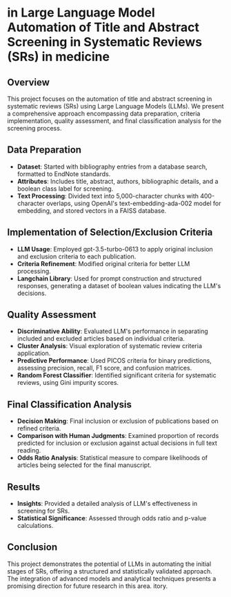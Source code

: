 # in Large Language Model Automation of Title and Abstract Screening in Systematic Reviews (SRs) in medicine

## Overview
This project focuses on the automation of title and abstract screening in systematic reviews (SRs) using Large Language Models (LLMs). We present a comprehensive approach encompassing data preparation, criteria implementation, quality assessment, and final classification analysis for the screening process.

## Data Preparation
- **Dataset**: Started with bibliography entries from a database search, formatted to EndNote standards.
- **Attributes**: Includes title, abstract, authors, bibliographic details, and a boolean class label for screening.
- **Text Processing**: Divided text into 5,000-character chunks with 400-character overlaps, using OpenAI's text-embedding-ada-002 model for embedding, and stored vectors in a FAISS database.

## Implementation of Selection/Exclusion Criteria
- **LLM Usage**: Employed gpt-3.5-turbo-0613 to apply original inclusion and exclusion criteria to each publication.
- **Criteria Refinement**: Modified original criteria for better LLM processing.
- **Langchain Library**: Used for prompt construction and structured responses, generating a dataset of boolean values indicating the LLM's decisions.

## Quality Assessment
- **Discriminative Ability**: Evaluated LLM's performance in separating included and excluded articles based on individual criteria.
- **Cluster Analysis**: Visual exploration of systematic review criteria application.
- **Predictive Performance**: Used PICOS criteria for binary predictions, assessing precision, recall, F1 score, and confusion matrices.
- **Random Forest Classifier**: Identified significant criteria for systematic reviews, using Gini impurity scores.

## Final Classification Analysis
- **Decision Making**: Final inclusion or exclusion of publications based on refined criteria.
- **Comparison with Human Judgments**: Examined proportion of records predicted for inclusion or exclusion against actual decisions in full text reading.
- **Odds Ratio Analysis**: Statistical measure to compare likelihoods of articles being selected for the final manuscript.

## Results
- **Insights**: Provided a detailed analysis of LLM's effectiveness in screening for SRs.
- **Statistical Significance**: Assessed through odds ratio and p-value calculations.

## Conclusion
This project demonstrates the potential of LLMs in automating the initial stages of SRs, offering a structured and statistically validated approach. The integration of advanced models and analytical techniques presents a promising direction for future research in this area.
itory.